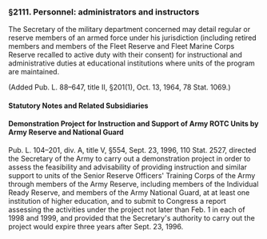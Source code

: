 ### §2111. Personnel: administrators and instructors ###

The Secretary of the military department concerned may detail regular or reserve members of an armed force under his jurisdiction (including retired members and members of the Fleet Reserve and Fleet Marine Corps Reserve recalled to active duty with their consent) for instructional and administrative duties at educational institutions where units of the program are maintained.

(Added Pub. L. 88–647, title II, §201(1), Oct. 13, 1964, 78 Stat. 1069.)

#### **Statutory Notes and Related Subsidiaries** ####

#### Demonstration Project for Instruction and Support of Army ROTC Units by Army Reserve and National Guard ####

Pub. L. 104–201, div. A, title V, §554, Sept. 23, 1996, 110 Stat. 2527, directed the Secretary of the Army to carry out a demonstration project in order to assess the feasibility and advisability of providing instruction and similar support to units of the Senior Reserve Officers' Training Corps of the Army through members of the Army Reserve, including members of the Individual Ready Reserve, and members of the Army National Guard, at at least one institution of higher education, and to submit to Congress a report assessing the activities under the project not later than Feb. 1 in each of 1998 and 1999, and provided that the Secretary's authority to carry out the project would expire three years after Sept. 23, 1996.